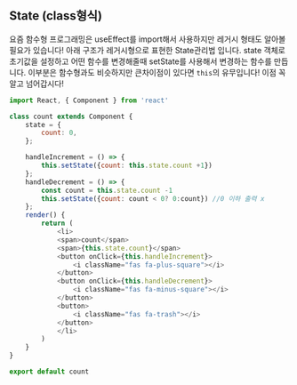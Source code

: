 ## State (class형식)
요즘 함수형 프로그래밍은 useEffect를 import해서 사용하지만 레거시 형태도 알아볼 필요가 있습니다! 아래 구조가 레거시형으로 표현한 State관리법 입니다. state 객체로 초기값을 설정하고 어떤 함수를 변경해줄때 setState를 사용해서 변경하는 함수를 만듭니다. 이부분은 함수형과도 비슷하지만 큰차이점이 있다면 `this`의 유무입니다! 이점 꼭 알고 넘어갑시다!

```js
import React, { Component } from 'react'

class count extends Component {
    state = {
        count: 0,
    };

    handleIncrement = () => {
        this.setState({count: this.state.count +1})
    };
    handleDecrement = () => {
        const count = this.state.count -1
        this.setState({count: count < 0? 0:count}) //0 이하 출력 x
    };
    render() {
        return (
            <li>
            <span>count</span>
            <span>{this.state.count}</span>
            <button onClick={this.handleIncrement}>
                <i className="fas fa-plus-square"></i>
            </button>
            <button onClick={this.handleDecrement}>
                <i className="fas fa-minus-square"></i>
            </button>
            <button>
                <i className="fas fa-trash"></i>
            </button>
            </li>
        )
    }
}

export default count
```